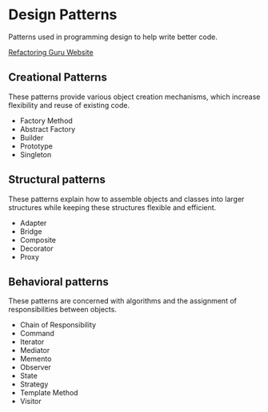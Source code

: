 # Design Patterns
Patterns used in programming design to help write better code.

[Refactoring Guru Website](https://refactoring.guru/design-patterns/catalog)

## Creational Patterns
These patterns provide various object creation mechanisms, which increase flexibility and reuse of existing code.
- Factory Method
- Abstract Factory
- Builder
- Prototype
- Singleton

## Structural patterns
These patterns explain how to assemble objects and classes into larger structures while keeping these structures flexible and efficient.
- Adapter
- Bridge
- Composite
- Decorator
- Proxy

## Behavioral patterns
These patterns are concerned with algorithms and the assignment of responsibilities between objects.
- Chain of Responsibility
- Command
- Iterator
- Mediator
- Memento
- Observer
- State
- Strategy
- Template Method
- Visitor